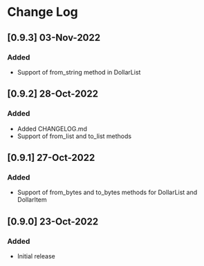 # Change Log

## [0.9.3] 03-Nov-2022

### Added

- Support of from_string method in DollarList

## [0.9.2] 28-Oct-2022

### Added

- Added CHANGELOG.md
- Support of from_list and to_list methods

## [0.9.1] 27-Oct-2022

### Added

- Support of from_bytes and to_bytes methods for DollarList and DollarItem

## [0.9.0] 23-Oct-2022

### Added

- Initial release